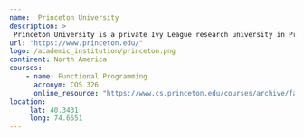 ```yaml
---
name:  Princeton University
description: >
 Princeton University is a private Ivy League research university in Princeton, New Jersey. 
url: "https://www.princeton.edu/"
logo: /academic_institution/princeton.png
continent: North America
courses:
    - name: Functional Programming 
      acronym: COS 326
      online_resource: "https://www.cs.princeton.edu/courses/archive/fall14/cos326//"
location:
     lat: 40.3431
     long: 74.6551
---
```

